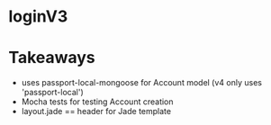 # loginV3

# Takeaways

 - uses passport-local-mongoose for Account model (v4 only uses 'passport-local')
 - Mocha tests for testing Account creation
 - layout.jade == header for Jade template
 
